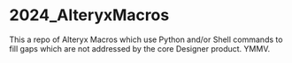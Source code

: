 # 2024_AlteryxMacros
This a repo of Alteryx Macros which use Python and/or Shell commands to fill gaps which are not addressed by the core Designer product. YMMV.
